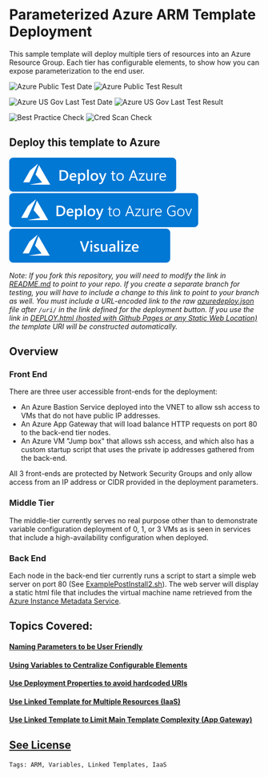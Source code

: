 # Parameterized Azure ARM Template Deployment

This sample template will deploy multiple tiers of resources into an Azure Resource Group.  Each tier has configurable elements, to show how you can expose parameterization to the end user.

![Azure Public Test Date](https://azurequickstartsservice.blob.core.windows.net/badges/101-parameterized-template-example/PublicLastTestDate.svg)
![Azure Public Test Result](https://azurequickstartsservice.blob.core.windows.net/badges/101-parameterized-template-example/PublicDeployment.svg)

![Azure US Gov Last Test Date](https://azurequickstartsservice.blob.core.windows.net/badges/101-parameterized-template-example/FairfaxLastTestDate.svg)
![Azure US Gov Last Test Result](https://azurequickstartsservice.blob.core.windows.net/badges/101-parameterized-template-example/FairfaxDeployment.svg)

![Best Practice Check](https://azurequickstartsservice.blob.core.windows.net/badges/101-parameterized-template-example/BestPracticeResult.svg)
![Cred Scan Check](https://azurequickstartsservice.blob.core.windows.net/badges/101-parameterized-template-example/CredScanResult.svg)

## Deploy this template to Azure
[![Deploy To Azure](https://raw.githubusercontent.com/Azure/azure-quickstart-templates/master/1-CONTRIBUTION-GUIDE/images/deploytoazure.svg?sanitize=true)](https://portal.azure.com/#create/Microsoft.Template/uri/https%3A%2F%2Fraw.githubusercontent.com%2Fhallihan%2Farm-examples%2Fmain%2Fazuredeploy.json)
[![Deploy To Azure US Gov](https://raw.githubusercontent.com/Azure/azure-quickstart-templates/master/1-CONTRIBUTION-GUIDE/images/deploytoazuregov.svg?sanitize=true)](https://portal.azure.us/#create/Microsoft.Template/uri/https%3A%2F%2Fraw.githubusercontent.com%2Fhallihan%2Farm-examples%2Fmain%2Fazuredeploy.json)
[![Visualize](https://raw.githubusercontent.com/Azure/azure-quickstart-templates/master/1-CONTRIBUTION-GUIDE/images/visualizebutton.svg?sanitize=true)](http://armviz.io/#/?load=https%3A%2F%2Fraw.githubusercontent.com%2Fhallihan%2Farm-examples%2Fmain%2Fazuredeploy.json)

*Note: If you fork this repository, you will need to modify the link in [README.md](README.md) to point to your repo.  If you create a separate branch for testing, you will have to include a change to this link to point to your branch as well. You must include a URL-encoded link to the raw [azuredeploy.json](azuredeploy.json) file after `/uri/` in the link defined for the deployment button. If you use the link in [DEPLOY.html (hosted with Github Pages or any Static Web Location)](https://hallihan.github.io/arm-examples/DEPLOY.html) the template URI will be constructed automatically.* 

## Overview

### Front End
There are three user accessible front-ends for the deployment:
* An Azure Bastion Service deployed into the VNET to allow ssh access to VMs that do not have public IP addresses.
* An Azure App Gateway that will load balance HTTP requests on port 80 to the back-end tier nodes.
* An Azure VM "Jump box" that allows ssh access, and which also has a custom startup script that uses the private ip addresses gathered from the back-end.

All 3 front-ends are protected by Network Security Groups and only allow access from an IP address or CIDR provided in the deployment parameters.

### Middle Tier
The middle-tier currently serves no real purpose other than to demonstrate variable configuration deployment of 0, 1, or 3 VMs as is seen in services that include a high-availability configuration when deployed.

### Back End
Each node in the back-end tier currently runs a script to start a simple web server on port 80 (See [ExamplePostInstall2.sh](scripts/ExamplePostInstall2.sh)).  The web server will display a static html file that includes the virtual machine name retrieved from the [Azure Instance Metadata Service](https://docs.microsoft.com/en-us/azure/virtual-machines/windows/instance-metadata-service).

## Topics Covered:

#### [Naming Parameters to be User Friendly](detail/UserFriendlyParameters.md)
#### [Using Variables to Centralize Configurable Elements](detail/ComplexVariables.md)
#### [Use Deployment Properties to avoid hardcoded URIs](detail/TemplateLink.md)
#### [Use Linked Template for Multiple Resources (IaaS)](detail/VMTemplate.md)
#### [Use Linked Template to Limit Main Template Complexity (App Gateway)](detail/AGTemplate.md)

## [See License](LICENSE)

`Tags: ARM, Variables, Linked Templates, IaaS`